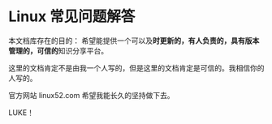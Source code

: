 Linux 常见问题解答
==========

本文档库存在的目的：
希望能提供一个可以及**时更新的，有人负责的，具有版本管理的，可信的**知识分享平台。


这里的文档肯定不是由我一个人写的，但是这里的文档肯定是可信的。我相信你的人写的。


官方网站 linux52.com
希望我能长久的坚持做下去。

LUKE！
